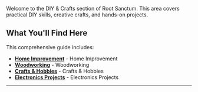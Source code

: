 
Welcome to the DIY & Crafts section of Root Sanctum. This area covers practical DIY skills, creative crafts, and hands-on projects.

## What You'll Find Here

This comprehensive guide includes:

- **[Home Improvement](./home-improvement.md)** - Home Improvement
- **[Woodworking](./woodworking.md)** - Woodworking
- **[Crafts & Hobbies](./crafts-hobbies.md)** - Crafts & Hobbies
- **[Electronics Projects](./electronics-projects.md)** - Electronics Projects

---

